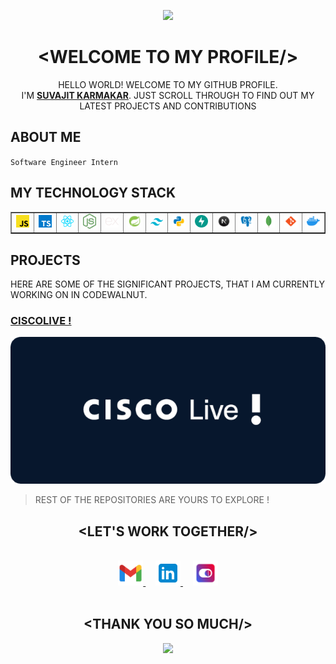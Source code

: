<p align="center">
  <img src="https://capsule-render.vercel.app/api?type=waving&color=gradient&height=70&section=header"/>
</p>

# <div align="center">&lt;WELCOME TO MY PROFILE/&gt;</div>

<div align="center">HELLO WORLD! WELCOME TO MY GITHUB PROFILE. <br>I'M <u><b>SUVAJIT KARMAKAR</b></u>. JUST SCROLL THROUGH TO FIND OUT MY LATEST PROJECTS AND CONTRIBUTIONS</div>

## ABOUT ME
`Software Engineer Intern`

## MY TECHNOLOGY STACK

<table align="center" border="1">
  <tr>
    <td align="center"><img src="./icons/javascript.svg" width="40px"><br></td>
    <td align="center"><img src="./icons/typescript.svg" width="40px"><br></td>
    <td align="center"><img src="./icons/react.svg" width="40px"><br></td>
    <td align="center"><img src="./icons/nodejs.svg" width="40px"><br></td>
    <td align="center"><img src="./icons/expressjs.svg" width="40px"><br></td>
    <td align="center"><img src="./icons/springboot.svg" width="40px"><br></td>
    <td align="center"><img src="./icons/tailwind.svg" width="40px"><br></td>
    <td align="center"><img src="./icons/PYTHON.svg" width="40px"><br></td>
    <td align="center"><img src="./icons/fastapi.svg" width="40px"><br></td>
    <td align="center"><img src="./icons/NEXTJS.svg" width="40px"><br></td>
    <td align="center"><img src="./icons/psql.svg" width="40px"><br></td>
    <td align="center"><img src="./icons/mongodb.svg" width="40px"><br></td>
    <td align="center"><img src="./icons/GIT.svg" width="40px"><br></td>
    <td align="center"><img src="./icons/docker.svg" width="40px"><br></td>
  </tr>
</table>

## PROJECTS

HERE ARE SOME OF THE SIGNIFICANT PROJECTS, THAT I AM CURRENTLY WORKING ON IN CODEWALNUT.<br>

<!-- PROJECT ONE -->

### [CISCOLIVE !](https://github.com/suvajitcodewalnut/ciscolive)


![CISCOLIVE](./projects/__ciscolive.png)

> REST OF THE REPOSITORIES ARE YOURS TO EXPLORE !

## <div  align="center"> &lt;LET'S WORK TOGETHER/&gt; </div>

<br>
<div align="center">

  <a href="mailto:suvajit@codewalnut.com"> 
    <img width="40px" src="./icons/GMAIL.png"> 
  </a>
   &nbsp; &nbsp;
  <a href="https://www.linkedin.com/in/suvajit-karmakar-677112220/"> 
    <img width="40px" src="./icons/LINKEDIN.png"> 
  </a> 
  &nbsp; &nbsp;
  <a  href=""> 
    <img width="40px" src="./logo/__logo.png"> 
  </a>

</div>
<br>

## <div align="center"> &lt;THANK YOU SO MUCH/&gt; </div>


<p align="center">
  <img src="https://capsule-render.vercel.app/api?type=waving&color=gradient&height=60&section=footer"/>
</p>
